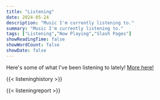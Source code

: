 ```yaml
---
title: "Listening"
date: 2024-05-24
description: "Music I'm currently listening to."
summary: "Music I'm currently listening to."
tags: ["Listening","Now Playing","Slash Pages"]
showReadingTime: false
showWordCount: false
showDate: false
---
```

Here's some of what I've been listening to lately! [More here!](https://www.last.fm/user/jcrabapple/library)

{{< listeninghistory >}}

{{< listeningreport >}}